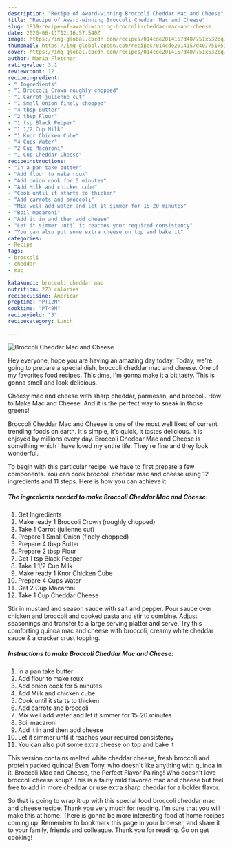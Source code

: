 ```yaml
---
description: "Recipe of Award-winning Broccoli Cheddar Mac and Cheese"
title: "Recipe of Award-winning Broccoli Cheddar Mac and Cheese"
slug: 1839-recipe-of-award-winning-broccoli-cheddar-mac-and-cheese
date: 2020-06-11T12:16:57.540Z
image: https://img-global.cpcdn.com/recipes/014cde2014157d40/751x532cq70/broccoli-cheddar-mac-and-cheese-recipe-main-photo.jpg
thumbnail: https://img-global.cpcdn.com/recipes/014cde2014157d40/751x532cq70/broccoli-cheddar-mac-and-cheese-recipe-main-photo.jpg
cover: https://img-global.cpcdn.com/recipes/014cde2014157d40/751x532cq70/broccoli-cheddar-mac-and-cheese-recipe-main-photo.jpg
author: Maria Fletcher
ratingvalue: 3.1
reviewcount: 12
recipeingredient:
- " Ingredients"
- "1 Broccoli Crown roughly chopped"
- "1 Carrot julienne cut"
- "1 Small Onion finely chopped"
- "4 tbsp Butter"
- "2 tbsp Flour"
- "1 tsp Black Pepper"
- "1 1/2 Cup Milk"
- "1 Knor Chicken Cube"
- "4 Cups Water"
- "2 Cup Macaroni"
- "1 Cup Cheddar Cheese"
recipeinstructions:
- "In a pan take butter"
- "Add flour to make roux"
- "Add onion cook for 5 minutes"
- "Add Milk and chicken cube"
- "Cook until it starts to thicken"
- "Add carrots and broccoli"
- "Mix well add water and let it simmer for 15-20 minutes"
- "Boil macaroni"
- "Add it in and then add cheese"
- "Let it simmer until it reaches your required consistency"
- "You can also put some extra cheese on top and bake it"
categories:
- Recipe
tags:
- broccoli
- cheddar
- mac

katakunci: broccoli cheddar mac 
nutrition: 273 calories
recipecuisine: American
preptime: "PT12M"
cooktime: "PT49M"
recipeyield: "3"
recipecategory: Lunch

---
```



![Broccoli Cheddar Mac and Cheese](https://img-global.cpcdn.com/recipes/014cde2014157d40/751x532cq70/broccoli-cheddar-mac-and-cheese-recipe-main-photo.jpg)

Hey everyone, hope you are having an amazing day today. Today, we're going to prepare a special dish, broccoli cheddar mac and cheese. One of my favorites food recipes. This time, I'm gonna make it a bit tasty. This is gonna smell and look delicious.

Cheesy mac and cheese with sharp cheddar, parmesan, and broccoli. How to Make Mac and Cheese. And it is the perfect way to sneak in those greens!

Broccoli Cheddar Mac and Cheese is one of the most well liked of current trending foods on earth. It's simple, it's quick, it tastes delicious. It is enjoyed by millions every day. Broccoli Cheddar Mac and Cheese is something which I have loved my entire life. They're fine and they look wonderful.


To begin with this particular recipe, we have to first prepare a few components. You can cook broccoli cheddar mac and cheese using 12 ingredients and 11 steps. Here is how you can achieve it.

<!--inarticleads1-->

##### The ingredients needed to make Broccoli Cheddar Mac and Cheese:

1. Get  Ingredients
1. Make ready 1 Broccoli Crown (roughly chopped)
1. Take 1 Carrot (julienne cut)
1. Prepare 1 Small Onion (finely chopped)
1. Prepare 4 tbsp Butter
1. Prepare 2 tbsp Flour
1. Get 1 tsp Black Pepper
1. Take 1 1/2 Cup Milk
1. Make ready 1 Knor Chicken Cube
1. Prepare 4 Cups Water
1. Get 2 Cup Macaroni
1. Take 1 Cup Cheddar Cheese


Stir in mustard and season sauce with salt and pepper. Pour sauce over chicken and broccoli and cooked pasta and stir to combine. Adjust seasonings and transfer to a large serving platter and serve. Try this comforting quinoa mac and cheese with broccoli, creamy white cheddar sauce &amp; a cracker crust topping. 

<!--inarticleads2-->

##### Instructions to make Broccoli Cheddar Mac and Cheese:

1. In a pan take butter
1. Add flour to make roux
1. Add onion cook for 5 minutes
1. Add Milk and chicken cube
1. Cook until it starts to thicken
1. Add carrots and broccoli
1. Mix well add water and let it simmer for 15-20 minutes
1. Boil macaroni
1. Add it in and then add cheese
1. Let it simmer until it reaches your required consistency
1. You can also put some extra cheese on top and bake it


This version contains melted white cheddar cheese, fresh broccoli and protein packed quinoa! Even Tony, who doesn&#39;t like anything with quinoa in it. Broccoli Mac and Cheese, the Perfect Flavor Pairing! Who doesn&#39;t love broccoli cheese soup? This is a fairly mild flavored mac and cheese but feel free to add in more cheddar or use extra sharp cheddar for a bolder flavor. 

So that is going to wrap it up with this special food broccoli cheddar mac and cheese recipe. Thank you very much for reading. I'm sure that you will make this at home. There is gonna be more interesting food at home recipes coming up. Remember to bookmark this page in your browser, and share it to your family, friends and colleague. Thank you for reading. Go on get cooking!
